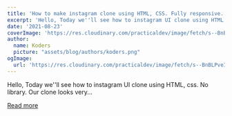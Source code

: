 ```yaml
---
title: 'How to make instagram clone using HTML, CSS. Fully responsive.'
excerpt: 'Hello, Today we''ll see how to instagram UI clone using HTML, css. No library. Our clone looks very...'
date: '2021-08-23'
coverImage: 'https://res.cloudinary.com/practicaldev/image/fetch/s--BnBLPveI--/c_imagga_scale,f_auto,fl_progressive,h_420,q_auto,w_1000/https://dev-to-uploads.s3.amazonaws.com/uploads/articles/654tlh0e3qd5y19fe12o.png'
author:
  name: Koders
  picture: "assets/blog/authors/koders.png"
ogImage:
  url: 'https://res.cloudinary.com/practicaldev/image/fetch/s--BnBLPveI--/c_imagga_scale,f_auto,fl_progressive,h_420,q_auto,w_1000/https://dev-to-uploads.s3.amazonaws.com/uploads/articles/654tlh0e3qd5y19fe12o.png'
---
```


Hello, Today we''ll see how to instagram UI clone using HTML, css. No library. Our clone looks very...

[Read more](https://dev.to/kunaal438/how-to-make-instagram-clone-using-html-css-fully-responsive-49co)
